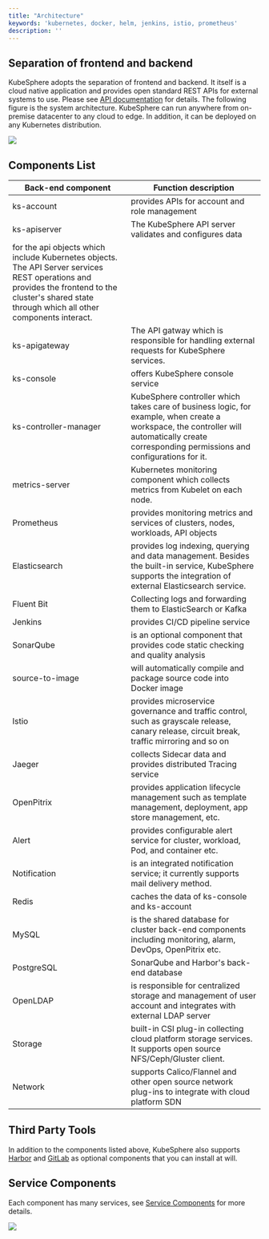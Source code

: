 ```yaml
---
title: "Architecture"
keywords: 'kubernetes, docker, helm, jenkins, istio, prometheus'
description: ''
---
```


## Separation of frontend and backend

KubeSphere adopts the separation of frontend and backend. It itself is a cloud native application and provides open standard REST APIs for external systems to use. Please see [API documentation](/docs/v2.0/api/kubesphere) for details. The following figure is the system architecture. KubeSphere can run anywhere from on-premise datacenter to any cloud to edge. In addition, it can be deployed on any Kubernetes distribution.

![](https://pek3b.qingstor.com/kubesphere-docs/png/20190810073322.png)

## Components List

| Back-end component | Function description |
|---|---|
| ks-account | provides APIs for account and role management |
| ks-apiserver | The KubeSphere API server validates and configures data
for the api objects which include Kubernetes objects. The API Server services REST operations and provides the frontend to the cluster's shared state through which all other components interact. |
| ks-apigateway | The API gatway which is responsible for handling external requests for KubeSphere services. |
| ks-console | offers KubeSphere console service |
| ks-controller-manager | KubeSphere controller which takes care of business logic, for example, when create a workspace, the controller will automatically create corresponding permissions and configurations for it. |
| metrics-server | Kubernetes monitoring component which collects metrics from Kubelet on each node. |
| Prometheus | provides monitoring metrics and services of clusters, nodes, workloads, API objects |
| Elasticsearch | provides log indexing, querying and data management. Besides the built-in service, KubeSphere supports the integration of external Elasticsearch service. |
| Fluent Bit | Collecting logs and forwarding them to ElasticSearch or Kafka |
| Jenkins| provides CI/CD pipeline service |
| SonarQube | is an optional component that provides code static checking and quality analysis |
| source-to-image | will automatically compile and package source code into Docker image |
| Istio | provides microservice governance and traffic control, such as grayscale release, canary release, circuit break, traffic mirroring and so on |
| Jaeger | collects Sidecar data and provides distributed Tracing service |
| OpenPitrix | provides application lifecycle management such as template management, deployment, app store management, etc. |
| Alert | provides configurable alert service for cluster, workload, Pod, and container etc. |
| Notification | is an integrated notification service; it currently supports mail delivery method. |
| Redis | caches the data of ks-console and ks-account |
| MySQL | is the shared database for cluster back-end components including monitoring, alarm, DevOps, OpenPitrix etc. |
| PostgreSQL | SonarQube and Harbor's back-end database |
| OpenLDAP | is responsible for centralized storage and management of user account and integrates with external LDAP server|
| Storage | built-in CSI plug-in collecting cloud platform storage services. It supports open source NFS/Ceph/Gluster client. |
| Network | supports Calico/Flannel and other open source network plug-ins to integrate with cloud platform SDN |

## Third Party Tools

In addition to the components listed above, KubeSphere also supports [Harbor](https://github.com/goharbor/harbor) and [GitLab](https://about.gitlab.com/) as optional components that you can install at will.

## Service Components

Each component has many services, see [Service Components](../../infrastructure/components) for more details.

![](https://pek3b.qingstor.com/kubesphere-docs/png/20191017163549.png)



